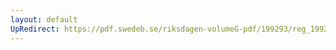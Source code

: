 ```yaml
---
layout: default
UpRedirect: https://pdf.swedeb.se/riksdagen-volumeG-pdf/199293/reg_199293/reg_199293_0280.pdf
---
```

